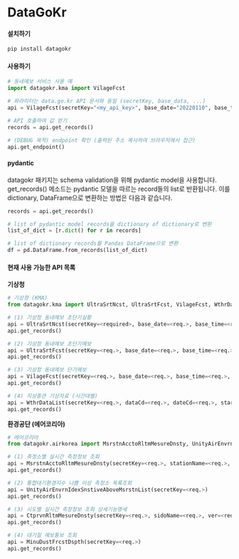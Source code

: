 # DataGoKr

#### 설치하기

```bash
pip install datagokr
```



#### 사용하기

```python
# 동네예보 서비스 사용 예
import datagokr.kma import VilageFcst

# 파라미터는 data.go.kr API 문서와 동일 (secretKey, base_data, ...)
api = VilageFcst(secretKey="<my_api_key>", base_date="20220110", base_time="0500")

# API 호출하여 값 얻기
records = api.get_records()

# (DEBUG 목적) endpoint 확인 (출력된 주소 복사하여 브라우저에서 접근)
api.get_endpoint()
```



#### pydantic

datagokr 패키지는 schema validation을 위해 pydantic model을 사용합니다. get_records() 메소드는 pydantic 모델을 따르는 record들의 list로 반환됩니다. 이를 dictionary, DataFrame으로 변환하는 방법은 다음과 같습니다.

```python
records = api.get_records()

# list of pydantic model records을 dictionary of dictionary로 변환
list_of_dict = [r.dict() for r in records]

# list of dictionary records를 Pandas DataFrame으로 변환
df = pd.DataFrame.from_records(list_of_dict)
```



#### 현재 사용 가능한 API 목록

**기상청**

```python
# 기상청 (KMA)
from datagokr.kma import UltraSrtNcst, UltraSrtFcst, VilageFcst, WthrDataList

# (1) 기상청 동네예보 초단기실황
api = UltraSrtNcst(secretKey=<required>, base_date=<req.>, base_time=<req.>, nx=<req.>, ny=<req.>)
api.get_records()

# (2) 기상청 동네예보 초단기예보
api = UltraSrtFcst(secretKey=<req.>, base_date=<req.>, base_time=<req.>, nx=<req.>, ny=<req.>)
api.get_records()

# (3) 기상청 동네예보 단기예보
api = VilageFcst(secretKey=<req.>, base_date=<req.>, base_time=<req.>, nx=<req.>, ny=<req.>)
api.get_records()

# (4) 지상종관 기상자료 (시간대별)
api = WthrDataList(secretKey=<req.>, dataCd=<req.>, dateCd=<req.>, startDt=<req.> endDt=<req.>, startHh=<req.>, endHh=<req.>)
api.get_records()
```



**환경공단 (에어코리아)**

```python
# 에어코리아
from datagokr.airkorea import MsrstnAcctoRltmMesureDnsty, UnityAirEnvrnIdexSnstiveAboveMsrstnList, CtprvnRltmMesureDnsty, MinuDustFrcstDspth

# (1) 측정소별 실시간 측정정보 조회
api = MsrstnAcctoRltmMesureDnsty(secretKey=<req.>, stationName=<req.>, dataTerm=<req.>, ver=<req.>)
api.get_records()

# (2) 통합대기환경지수 나쁨 이상 측정소 목록조회
api = UnityAirEnvrnIdexSnstiveAboveMsrstnList(secretKey=<req.>)
api.get_records()

# (3) 시도별 실시간 측정정보 조회 상세기능명세
api = CtprvnRltmMesureDnsty(secretKey=<req.>, sidoName=<req.>, ver=<req.>)
api.get_records()

# (4) 대기질 예보통보 조회
api = MinuDustFrcstDspth(secretKey=<req.>)
api.get_records()
```

